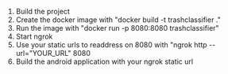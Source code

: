 1. Build the project
2. Create the docker image with "docker build -t trashclassifier ."
3. Run the image with "docker run -p 8080:8080 trashclassifier"
4. Start ngrok
5. Use your static urls to readdress on 8080 with "ngrok http --url="YOUR_URL" 8080
6. Build the android application with your ngrok static url
